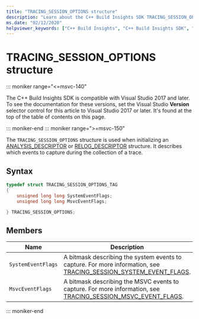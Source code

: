 ```yaml
---
title: "TRACING_SESSION_OPTIONS structure"
description: "Learn about the C++ Build Insights SDK TRACING_SESSION_OPTIONS structure reference."
ms.date: "02/12/2020"
helpviewer_keywords: ["C++ Build Insights", "C++ Build Insights SDK", "TRACING_SESSION_OPTIONS", "throughput analysis", "build time analysis", "vcperf.exe"]
---
```

# TRACING_SESSION_OPTIONS structure

::: moniker range="<=msvc-140"

The C++ Build Insights SDK is compatible with Visual Studio 2017 and later. To see the documentation for these versions, set the Visual Studio **Version** selector control for this article to Visual Studio 2017 or later. It's found at the top of the table of contents on this page.

::: moniker-end
::: moniker range=">=msvc-150"

The `TRACING_SESSION_OPTIONS` structure is used when initializing an [ANALYSIS_DESCRIPTOR](analysis-descriptor-struct.md) or [RELOG_DESCRIPTOR](relog-descriptor-struct.md) structure. It describes which events to capture during the collection of a trace.

## Syntax

```cpp
typedef struct TRACING_SESSION_OPTIONS_TAG
{
    unsigned long long SystemEventFlags;
    unsigned long long MsvcEventFlags;

} TRACING_SESSION_OPTIONS;
```

## Members

| Name | Description |
|--|--|
| `SystemEventFlags` | A bitmask describing the system events to capture. For more information, see [TRACING_SESSION_SYSTEM_EVENT_FLAGS](tracing-session-system-event-flags-constants.md). |
| `MsvcEventFlags` | A bitmask describing the MSVC events to capture. For more information, see [TRACING_SESSION_MSVC_EVENT_FLAGS](tracing-session-msvc-event-flags-constants.md). |

::: moniker-end
